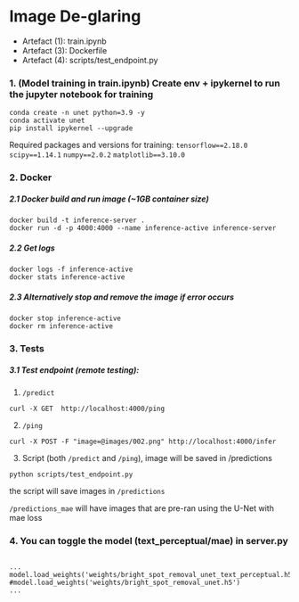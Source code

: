 # Image De-glaring
- Artefact (1): train.ipynb
- Artefact (3): Dockerfile
- Artefact (4): scripts/test_endpoint.py

### 1. (Model training in train.ipynb) Create env + ipykernel to run the jupyter notebook for training
```
conda create -n unet python=3.9 -y
conda activate unet
pip install ipykernel --upgrade
```

Required packages and versions for training:
`tensorflow==2.18.0` 
`scipy==1.14.1` 
`numpy==2.0.2`
`matplotlib==3.10.0`


### 2. Docker 
##### 2.1 Docker build and run image (~1GB container size)
```
docker build -t inference-server .
docker run -d -p 4000:4000 --name inference-active inference-server
```

##### 2.2 Get logs
```
docker logs -f inference-active
docker stats inference-active
```

##### 2.3 Alternatively stop and remove the image if error occurs
```
docker stop inference-active 
docker rm inference-active
```

### 3. Tests
##### 3.1 Test endpoint (remote testing):

1. `/predict`
```
curl -X GET  http://localhost:4000/ping
```

2. `/ping`
```
curl -X POST -F "image=@images/002.png" http://localhost:4000/infer
```

3. Script (both `/predict` and `/ping`), image will be saved in /predictions
```
python scripts/test_endpoint.py     
```
the script will save images in `/predictions`

`/predictions_mae` will have images that are pre-ran using the U-Net with mae loss

### 4. You can toggle the model (text_perceptual/mae) in server.py
```

...
model.load_weights('weights/bright_spot_removal_unet_text_perceptual.h5')
#model.load_weights('weights/bright_spot_removal_unet.h5')
...

```